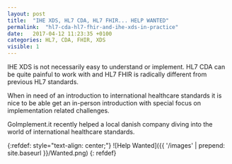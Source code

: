 ```yaml
---
layout: post
title:  "IHE XDS, HL7 CDA, HL7 FHIR... HELP WANTED"
permalink:  "hl7-cda-hl7-fhir-and-ihe-xds-in-practice"
date:   2017-04-12 11:23:35 +0100
categories: HL7, CDA, FHIR, XDS
visible: 1
---
```


IHE XDS is not necessarily easy to understand or implement. HL7 CDA can be quite painful to work with and HL7 FHIR is radically different from previous HL7 standards.

When in need of an introduction to international healthcare standards it is nice to be able get an in-person introduction with special focus on implementation related challenges. 

GoImplement.it recently helped a local danish company diving into the world of international healthcare standards.


{:refdef: style="text-align: center;"}
![Help Wanted]({{ '/images' | prepend: site.baseurl }}/Wanted.png)
{: refdef}
